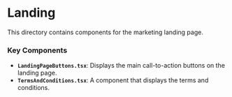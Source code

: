 # Landing

This directory contains components for the marketing landing page.

### Key Components

- **`LandingPageButtons.tsx`**: Displays the main call-to-action buttons on the landing page.
- **`TermsAndConditions.tsx`**: A component that displays the terms and conditions.
